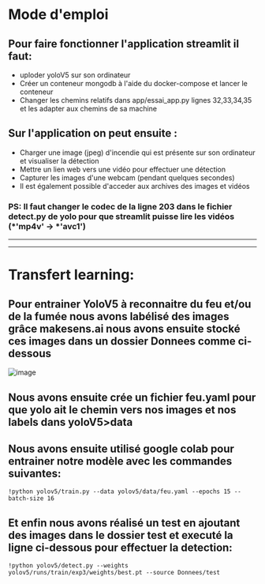 # Mode d'emploi

## Pour faire fonctionner l'application streamlit il faut:
- uploder yoloV5 sur son ordinateur
- Créer un conteneur mongodb à l'aide du docker-compose et lancer le conteneur
- Changer les chemins relatifs dans app/essai_app.py lignes 32,33,34,35 et les adapter aux chemins de sa machine

## Sur l'application on peut ensuite :
- Charger une image (jpeg) d'incendie qui est présente sur son ordinateur et visualiser la détection
- Mettre un lien web vers une vidéo pour effectuer une détection
- Capturer les images d'une webcam (pendant quelques secondes) 
- Il est également possible d'acceder aux archives des images et vidéos 

### PS: Il faut changer le codec de la ligne 203 dans le fichier detect.py de yolo pour que streamlit puisse lire les vidéos (*'mp4v' -> *'avc1')
---
---
# Transfert learning:
## Pour entrainer YoloV5 à reconnaitre du feu et/ou de la fumée nous avons labélisé des images grâce makesens.ai nous avons ensuite stocké ces images dans un dossier Donnees comme ci-dessous
![image](https://github.com/rastakoer/app_detection_feu_streamlit/assets/65788781/b45e16f0-50e1-4e32-90a7-605f81bf48c9)


## Nous avons ensuite crée un fichier feu.yaml pour que yolo ait le chemin vers nos images et nos labels dans yoloV5>data

## Nous avons ensuite utilisé google colab pour entrainer notre modèle avec les commandes suivantes:
```!python yolov5/train.py --data yolov5/data/feu.yaml --epochs 15 --batch-size 16```
## Et enfin nous avons réalisé un test en ajoutant des images dans le dossier test et executé la ligne ci-dessous pour effectuer la detection:
```!python yolov5/detect.py --weights yolov5/runs/train/exp3/weights/best.pt --source Donnees/test```

